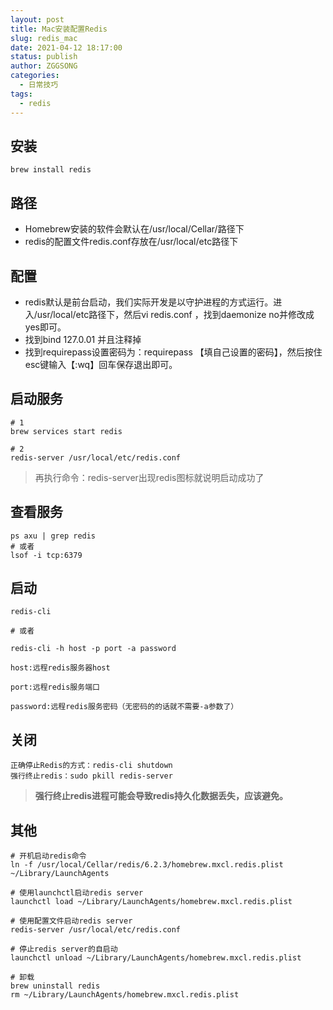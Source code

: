 ```yaml
---
layout: post
title: Mac安装配置Redis
slug: redis_mac
date: 2021-04-12 18:17:00
status: publish
author: ZGGSONG
categories: 
  - 日常技巧
tags: 
  - redis
---
```

## 安装

```
brew install redis
```

## 路径

- Homebrew安装的软件会默认在/usr/local/Cellar/路径下
- redis的配置文件redis.conf存放在/usr/local/etc路径下

## 配置

- redis默认是前台启动，我们实际开发是以守护进程的方式运行。进入/usr/local/etc路径下，然后vi redis.conf ，找到daemonize no并修改成yes即可。
- 找到bind 127.0.01 并且注释掉
- 找到requirepass设置密码为：requirepass 【填自己设置的密码】，然后按住esc键输入【:wq】回车保存退出即可。

## 启动服务

```
# 1
brew services start redis

# 2
redis-server /usr/local/etc/redis.conf
```

> 再执行命令：redis-server出现redis图标就说明启动成功了


## 查看服务

```
ps axu | grep redis
# 或者
lsof -i tcp:6379
```

## 启动

```
redis-cli

# 或者

redis-cli -h host -p port -a password

host:远程redis服务器host

port:远程redis服务端口

password:远程redis服务密码（无密码的的话就不需要-a参数了）
```

## 关闭

```
正确停止Redis的方式：redis-cli shutdown
强行终止redis：sudo pkill redis-server
```

> **强行终止redis进程可能会导致redis持久化数据丢失，应该避免。**

## 其他

```
# 开机启动redis命令
ln -f /usr/local/Cellar/redis/6.2.3/homebrew.mxcl.redis.plist ~/Library/LaunchAgents

# 使用launchctl启动redis server
launchctl load ~/Library/LaunchAgents/homebrew.mxcl.redis.plist

# 使用配置文件启动redis server
redis-server /usr/local/etc/redis.conf

# 停止redis server的自启动
launchctl unload ~/Library/LaunchAgents/homebrew.mxcl.redis.plist

# 卸载
brew uninstall redis
rm ~/Library/LaunchAgents/homebrew.mxcl.redis.plist
```